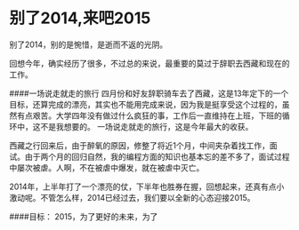 别了2014,来吧2015
================
别了2014，别的是惋惜，是逝而不返的光阴。

回想今年，确实经历了很多，不过总的来说，最重要的莫过于辞职去西藏和现在的工作。

####一场说走就走的旅行
四月份和好友辞职骑车去了西藏，这是13年定下的一个目标，还算完成的漂亮，其实也不能用完成来说，因为我是挺享受这个过程的，虽然有点艰苦。大学四年没有做过什么疯狂的事，工作后一直维持在上班，下班的循环中，这不是我想要的。
一场说走就走的旅行，这是今年最大的收获。

西藏之行回来后，由于醉氧的原因，修整了将近1个月，中间夹杂着找工作，面试。由于两个月的回归自然，我的编程方面的知识也基本忘的差不多了，面试过程中屡次被虐。人啊，不在被虐中爆发，就在被虐中灭亡。


2014年，上半年打了一个漂亮的仗，下半年也胜券在握，回想起来，还真有点小激动呢。不管怎么样，2014已经过去，我们要以全新的心态迎接2015。

####目标：
2015，为了更好的未来，为了
